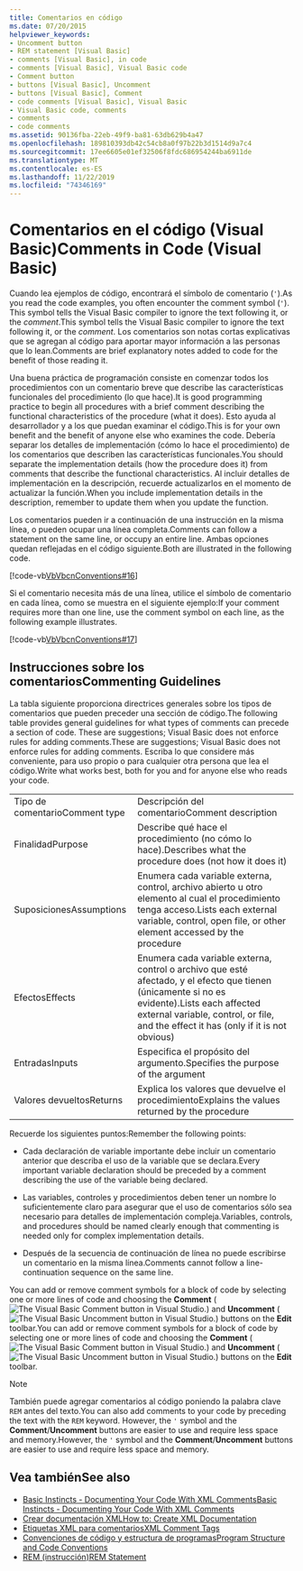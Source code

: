 ```yaml
---
title: Comentarios en código
ms.date: 07/20/2015
helpviewer_keywords:
- Uncomment button
- REM statement [Visual Basic]
- comments [Visual Basic], in code
- comments [Visual Basic], Visual Basic code
- Comment button
- buttons [Visual Basic], Uncomment
- buttons [Visual Basic], Comment
- code comments [Visual Basic], Visual Basic
- Visual Basic code, comments
- comments
- code comments
ms.assetid: 90136fba-22eb-49f9-ba81-63db629b4a47
ms.openlocfilehash: 189810393db42c54cb8a0f97b22b3d1514d9a7c4
ms.sourcegitcommit: 17ee6605e01ef32506f8fdc686954244ba6911de
ms.translationtype: MT
ms.contentlocale: es-ES
ms.lasthandoff: 11/22/2019
ms.locfileid: "74346169"
---
```

# <a name="comments-in-code-visual-basic"></a><span data-ttu-id="70171-102">Comentarios en el código (Visual Basic)</span><span class="sxs-lookup"><span data-stu-id="70171-102">Comments in Code (Visual Basic)</span></span>
<span data-ttu-id="70171-103">Cuando lea ejemplos de código, encontrará el símbolo de comentario (`'`).</span><span class="sxs-lookup"><span data-stu-id="70171-103">As you read the code examples, you often encounter the comment symbol (`'`).</span></span> <span data-ttu-id="70171-104">This symbol tells the Visual Basic compiler to ignore the text following it, or the *comment*.</span><span class="sxs-lookup"><span data-stu-id="70171-104">This symbol tells the Visual Basic compiler to ignore the text following it, or the *comment*.</span></span> <span data-ttu-id="70171-105">Los comentarios son notas cortas explicativas que se agregan al código para aportar mayor información a las personas que lo lean.</span><span class="sxs-lookup"><span data-stu-id="70171-105">Comments are brief explanatory notes added to code for the benefit of those reading it.</span></span>  
  
 <span data-ttu-id="70171-106">Una buena práctica de programación consiste en comenzar todos los procedimientos con un comentario breve que describe las características funcionales del procedimiento (lo que hace).</span><span class="sxs-lookup"><span data-stu-id="70171-106">It is good programming practice to begin all procedures with a brief comment describing the functional characteristics of the procedure (what it does).</span></span> <span data-ttu-id="70171-107">Esto ayuda al desarrollador y a los que puedan examinar el código.</span><span class="sxs-lookup"><span data-stu-id="70171-107">This is for your own benefit and the benefit of anyone else who examines the code.</span></span> <span data-ttu-id="70171-108">Debería separar los detalles de implementación (cómo lo hace el procedimiento) de los comentarios que describen las características funcionales.</span><span class="sxs-lookup"><span data-stu-id="70171-108">You should separate the implementation details (how the procedure does it) from comments that describe the functional characteristics.</span></span> <span data-ttu-id="70171-109">Al incluir detalles de implementación en la descripción, recuerde actualizarlos en el momento de actualizar la función.</span><span class="sxs-lookup"><span data-stu-id="70171-109">When you include implementation details in the description, remember to update them when you update the function.</span></span>  
  
 <span data-ttu-id="70171-110">Los comentarios pueden ir a continuación de una instrucción en la misma línea, o pueden ocupar una línea completa.</span><span class="sxs-lookup"><span data-stu-id="70171-110">Comments can follow a statement on the same line, or occupy an entire line.</span></span> <span data-ttu-id="70171-111">Ambas opciones quedan reflejadas en el código siguiente.</span><span class="sxs-lookup"><span data-stu-id="70171-111">Both are illustrated in the following code.</span></span>  
  
 [!code-vb[VbVbcnConventions#16](~/samples/snippets/visualbasic/VS_Snippets_VBCSharp/VbVbcnConventions/VB/Class1.vb#16)]  
  
 <span data-ttu-id="70171-112">Si el comentario necesita más de una línea, utilice el símbolo de comentario en cada línea, como se muestra en el siguiente ejemplo:</span><span class="sxs-lookup"><span data-stu-id="70171-112">If your comment requires more than one line, use the comment symbol on each line, as the following example illustrates.</span></span>  
  
 [!code-vb[VbVbcnConventions#17](~/samples/snippets/visualbasic/VS_Snippets_VBCSharp/VbVbcnConventions/VB/Class1.vb#17)]  
  
## <a name="commenting-guidelines"></a><span data-ttu-id="70171-113">Instrucciones sobre los comentarios</span><span class="sxs-lookup"><span data-stu-id="70171-113">Commenting Guidelines</span></span>  
 <span data-ttu-id="70171-114">La tabla siguiente proporciona directrices generales sobre los tipos de comentarios que pueden preceder una sección de código.</span><span class="sxs-lookup"><span data-stu-id="70171-114">The following table provides general guidelines for what types of comments can precede a section of code.</span></span> <span data-ttu-id="70171-115">These are suggestions; Visual Basic does not enforce rules for adding comments.</span><span class="sxs-lookup"><span data-stu-id="70171-115">These are suggestions; Visual Basic does not enforce rules for adding comments.</span></span> <span data-ttu-id="70171-116">Escriba lo que considere más conveniente, para uso propio o para cualquier otra persona que lea el código.</span><span class="sxs-lookup"><span data-stu-id="70171-116">Write what works best, both for you and for anyone else who reads your code.</span></span>  
  
|||  
|---|---|  
|<span data-ttu-id="70171-117">Tipo de comentario</span><span class="sxs-lookup"><span data-stu-id="70171-117">Comment type</span></span>|<span data-ttu-id="70171-118">Descripción del comentario</span><span class="sxs-lookup"><span data-stu-id="70171-118">Comment description</span></span>|  
|<span data-ttu-id="70171-119">Finalidad</span><span class="sxs-lookup"><span data-stu-id="70171-119">Purpose</span></span>|<span data-ttu-id="70171-120">Describe qué hace el procedimiento (no cómo lo hace).</span><span class="sxs-lookup"><span data-stu-id="70171-120">Describes what the procedure does (not how it does it)</span></span>|  
|<span data-ttu-id="70171-121">Suposiciones</span><span class="sxs-lookup"><span data-stu-id="70171-121">Assumptions</span></span>|<span data-ttu-id="70171-122">Enumera cada variable externa, control, archivo abierto u otro elemento al cual el procedimiento tenga acceso.</span><span class="sxs-lookup"><span data-stu-id="70171-122">Lists each external variable, control, open file, or other element accessed by the procedure</span></span>|  
|<span data-ttu-id="70171-123">Efectos</span><span class="sxs-lookup"><span data-stu-id="70171-123">Effects</span></span>|<span data-ttu-id="70171-124">Enumera cada variable externa, control o archivo que esté afectado, y el efecto que tienen (únicamente si no es evidente).</span><span class="sxs-lookup"><span data-stu-id="70171-124">Lists each affected external variable, control, or file, and the effect it has (only if it is not obvious)</span></span>|  
|<span data-ttu-id="70171-125">Entradas</span><span class="sxs-lookup"><span data-stu-id="70171-125">Inputs</span></span>|<span data-ttu-id="70171-126">Especifica el propósito del argumento.</span><span class="sxs-lookup"><span data-stu-id="70171-126">Specifies the purpose of the argument</span></span>|  
|<span data-ttu-id="70171-127">Valores devueltos</span><span class="sxs-lookup"><span data-stu-id="70171-127">Returns</span></span>|<span data-ttu-id="70171-128">Explica los valores que devuelve el procedimiento</span><span class="sxs-lookup"><span data-stu-id="70171-128">Explains the values returned by the procedure</span></span>|  
  
 <span data-ttu-id="70171-129">Recuerde los siguientes puntos:</span><span class="sxs-lookup"><span data-stu-id="70171-129">Remember the following points:</span></span>  
  
- <span data-ttu-id="70171-130">Cada declaración de variable importante debe incluir un comentario anterior que describa el uso de la variable que se declara.</span><span class="sxs-lookup"><span data-stu-id="70171-130">Every important variable declaration should be preceded by a comment describing the use of the variable being declared.</span></span>  
  
- <span data-ttu-id="70171-131">Las variables, controles y procedimientos deben tener un nombre lo suficientemente claro para asegurar que el uso de comentarios sólo sea necesario para detalles de implementación compleja.</span><span class="sxs-lookup"><span data-stu-id="70171-131">Variables, controls, and procedures should be named clearly enough that commenting is needed only for complex implementation details.</span></span>  
  
- <span data-ttu-id="70171-132">Después de la secuencia de continuación de línea no puede escribirse un comentario en la misma línea.</span><span class="sxs-lookup"><span data-stu-id="70171-132">Comments cannot follow a line-continuation sequence on the same line.</span></span>  
  
 <span data-ttu-id="70171-133">You can add or remove comment symbols for a block of code by selecting one or more lines of code and choosing the **Comment** (![The Visual Basic Comment button in Visual Studio.](./media/comments-in-code/visual-basic-comment-button.gif)) and **Uncomment** (![The Visual Basic Uncomment button in Visual Studio.](./media/comments-in-code/visual-basic-uncomment-button.gif)) buttons on the **Edit** toolbar.</span><span class="sxs-lookup"><span data-stu-id="70171-133">You can add or remove comment symbols for a block of code by selecting one or more lines of code and choosing the **Comment** (![The Visual Basic Comment button in Visual Studio.](./media/comments-in-code/visual-basic-comment-button.gif)) and **Uncomment** (![The Visual Basic Uncomment button in Visual Studio.](./media/comments-in-code/visual-basic-uncomment-button.gif)) buttons on the **Edit** toolbar.</span></span>  
  
> [!NOTE]
> <span data-ttu-id="70171-134">También puede agregar comentarios al código poniendo la palabra clave `REM` antes del texto.</span><span class="sxs-lookup"><span data-stu-id="70171-134">You can also add comments to your code by preceding the text with the `REM` keyword.</span></span> <span data-ttu-id="70171-135">However, the `'` symbol and the **Comment**/**Uncomment** buttons are easier to use and require less space and memory.</span><span class="sxs-lookup"><span data-stu-id="70171-135">However, the `'` symbol and the **Comment**/**Uncomment** buttons are easier to use and require less space and memory.</span></span>  
  
## <a name="see-also"></a><span data-ttu-id="70171-136">Vea también</span><span class="sxs-lookup"><span data-stu-id="70171-136">See also</span></span>

- [<span data-ttu-id="70171-137">Basic Instincts - Documenting Your Code With XML Comments</span><span class="sxs-lookup"><span data-stu-id="70171-137">Basic Instincts - Documenting Your Code With XML Comments</span></span>](https://docs.microsoft.com/archive/msdn-magazine/2009/may/documenting-your-code-with-xml-comments)
- [<span data-ttu-id="70171-138">Crear documentación XML</span><span class="sxs-lookup"><span data-stu-id="70171-138">How to: Create XML Documentation</span></span>](../../../visual-basic/programming-guide/program-structure/how-to-create-xml-documentation.md)
- [<span data-ttu-id="70171-139">Etiquetas XML para comentarios</span><span class="sxs-lookup"><span data-stu-id="70171-139">XML Comment Tags</span></span>](../../../visual-basic/language-reference/xmldoc/index.md)
- [<span data-ttu-id="70171-140">Convenciones de código y estructura de programas</span><span class="sxs-lookup"><span data-stu-id="70171-140">Program Structure and Code Conventions</span></span>](../../../visual-basic/programming-guide/program-structure/program-structure-and-code-conventions.md)
- [<span data-ttu-id="70171-141">REM (instrucción)</span><span class="sxs-lookup"><span data-stu-id="70171-141">REM Statement</span></span>](../../../visual-basic/language-reference/statements/rem-statement.md)
